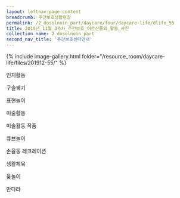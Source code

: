 ```yaml
--- 
layout: leftnav-page-content 
breadcrumb: 주간보호생활현장 
permalink: /2_dosolnoin_part/daycare/four/daycare-life/dlife_55
title: 2019년_11월_3주차_주간보호_어르신들의_활동_사진
collection_name: 2_dosolnoin_part
second_nav_title: '주간보호센터안내' 
---
```

{% include image-gallery.html folder="/resource_room/daycare-life/files/201912-55/" %}

인지활동

구슬꿰기

표현놀이

미술활동

미술활동 작품

큐브놀이

손율동 레크레이션

생활체육

윷놀이

만다라